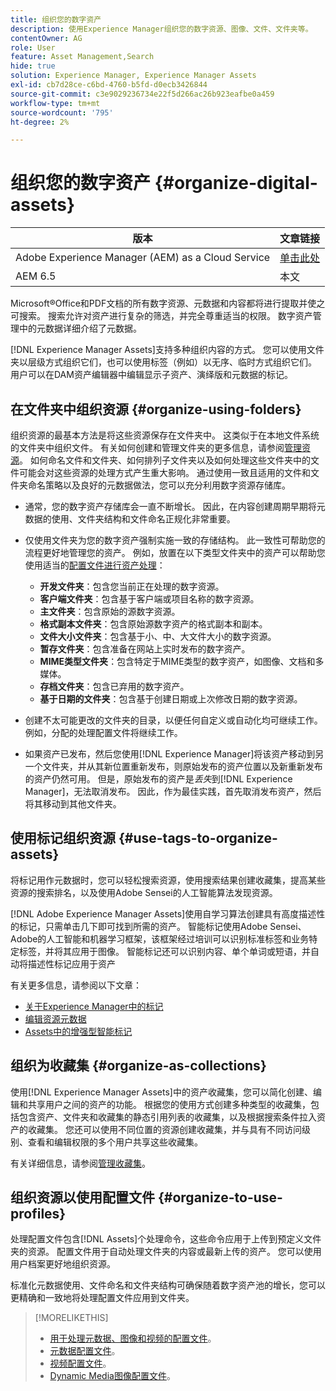 ```yaml
---
title: 组织您的数字资产
description: 使用Experience Manager组织您的数字资源、图像、文件、文件夹等。
contentOwner: AG
role: User
feature: Asset Management,Search
hide: true
solution: Experience Manager, Experience Manager Assets
exl-id: cb7d28ce-c6bd-4760-b5fd-d0ecb3426844
source-git-commit: c3e9029236734e22f5d266ac26b923eafbe0a459
workflow-type: tm+mt
source-wordcount: '795'
ht-degree: 2%

---
```


# 组织您的数字资产 {#organize-digital-assets}

| 版本 | 文章链接 |
| -------- | ---------------------------- |
| Adobe Experience Manager (AEM) as a Cloud Service | [单击此处](https://experienceleague.adobe.com/docs/experience-manager-cloud-service/content/assets/manage/organize-assets.html?lang=en) |
| AEM 6.5 | 本文 |

Microsoft®Office和PDF文档的所有数字资源、元数据和内容都将进行提取并使之可搜索。 搜索允许对资产进行复杂的筛选，并完全尊重适当的权限。 数字资产管理中的元数据详细介绍了元数据。

[!DNL Experience Manager Assets]支持多种组织内容的方式。 您可以使用文件夹以层级方式组织它们，也可以使用标签（例如）以无序、临时方式组织它们。 用户可以在DAM资产编辑器中编辑显示子资产、演绎版和元数据的标记。

## 在文件夹中组织资源 {#organize-using-folders}

组织资源的最基本方法是将这些资源保存在文件夹中。 这类似于在本地文件系统的文件夹中组织文件。 有关如何创建和管理文件夹的更多信息，请参阅[管理资源](manage-assets.md)。 如何命名文件和文件夹、如何排列子文件夹以及如何处理这些文件夹中的文件可能会对这些资源的处理方式产生重大影响。 通过使用一致且适用的文件和文件夹命名策略以及良好的元数据做法，您可以充分利用数字资源存储库。

* 通常，您的数字资产存储库会一直不断增长。 因此，在内容创建周期早期将元数据的使用、文件夹结构和文件命名正规化非常重要。
* 仅使用文件夹为您的数字资产强制实施一致的存储结构。 此一致性可帮助您的流程更好地管理您的资产。 例如，放置在以下类型文件夹中的资产可以帮助您使用适当的[配置文件进行资产处理](processing-profiles.md)：

   * **开发文件夹**：包含您当前正在处理的数字资源。
   * **客户端文件夹**：包含基于客户端或项目名称的数字资源。
   * **主文件夹**：包含原始的源数字资源。
   * **格式副本文件夹**：包含原始源数字资产的格式副本和副本。
   * **文件大小文件夹**：包含基于小、中、大文件大小的数字资源。
   * **暂存文件夹**：包含准备在网站上实时发布的数字资产。
   * **MIME类型文件夹**：包含特定于MIME类型的数字资产，如图像、文档和多媒体。
   * **存档文件夹**：包含已弃用的数字资产。
   * **基于日期的文件夹**：包含基于创建日期或上次修改日期的数字资源。

* 创建不太可能更改的文件夹的目录，以便任何自定义或自动化均可继续工作。 例如，分配的处理配置文件将继续工作。
* 如果资产已发布，然后您使用[!DNL Experience Manager]将该资产移动到另一个文件夹，并从其新位置重新发布，则原始发布的资产位置以及新重新发布的资产仍然可用。 但是，原始发布的资产是&#x200B;*丢失*&#x200B;到[!DNL Experience Manager]，无法取消发布。 因此，作为最佳实践，首先取消发布资产，然后将其移动到其他文件夹。

## 使用标记组织资源 {#use-tags-to-organize-assets}

将标记用作元数据时，您可以轻松搜索资源，使用搜索结果创建收藏集，提高某些资源的搜索排名，以及使用Adobe Sensei的人工智能算法发现资源。

[!DNL Adobe Experience Manager Assets]使用自学习算法创建具有高度描述性的标记，只需单击几下即可找到所需的资产。 智能标记使用Adobe Sensei、Adobe的人工智能和机器学习框架，该框架经过培训可以识别标准标签和业务特定标签，并将其应用于图像。 智能标记还可以识别内容、单个单词或短语，并自动将描述性标记应用于资产

有关更多信息，请参阅以下文章：

* [关于Experience Manager中的标记](/help/sites-authoring/tags.md)
* [编辑资源元数据](metadata.md)
* [Assets中的增强型智能标记](enhanced-smart-tags.md)

## 组织为收藏集 {#organize-as-collections}

使用[!DNL Experience Manager Assets]中的资产收藏集，您可以简化创建、编辑和共享用户之间的资产的功能。 根据您的使用方式创建多种类型的收藏集，包括包含资产、文件夹和收藏集的静态引用列表的收藏集，以及根据搜索条件拉入资产的收藏集。 您还可以使用不同位置的资源创建收藏集，并与具有不同访问级别、查看和编辑权限的多个用户共享这些收藏集。

有关详细信息，请参阅[管理收藏集](manage-collections.md)。

<!-- TBD items: add screenshots where applicable
Any hints/recommendations of when to use what method of organizing? Some examples of how organizing helps towards a better taxonomy and improved content velocity.
Add back links to blog posts by marketing?
-->

## 组织资源以使用配置文件 {#organize-to-use-profiles}

处理配置文件包含[!DNL Assets]个处理命令，这些命令应用于上传到预定义文件夹的资源。 配置文件用于自动处理文件夹的内容或最新上传的资产。 您可以使用用户档案更好地组织资源。

标准化元数据使用、文件命名和文件夹结构可确保随着数字资产池的增长，您可以更精确和一致地将处理配置文件应用到文件夹。

>[!MORELIKETHIS]
>
>* [用于处理元数据、图像和视频的配置文件](processing-profiles.md)。
>* [元数据配置文件](/help/assets/metadata-config.md#metadata-profiles)。
>* [视频配置文件](video-profiles.md)。
>* [Dynamic Media图像配置文件](image-profiles.md)。
